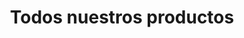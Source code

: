 ---
title: Todos nuestros productos
image: img/alpargatas.webp
layout: section
search: No sé si he entendido bien lo que buscabas, échale un ojo a estos productos, o llámanos <a href="tel:948 24 30 63">948 24 30 63</a>
categories:
  - title: Todos los productos
    filter-folder: /productos/
    description: 
---